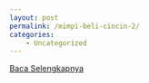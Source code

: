 ```yaml
---
layout: post
permalink: /mimpi-beli-cincin-2/
categories:
    - Uncategorized
---
```


[Baca Selengkapnya](/02)